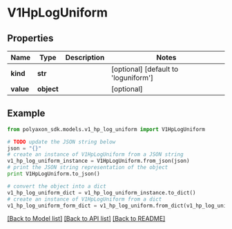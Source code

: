 # V1HpLogUniform


## Properties
Name | Type | Description | Notes
------------ | ------------- | ------------- | -------------
**kind** | **str** |  | [optional] [default to 'loguniform']
**value** | **object** |  | [optional] 

## Example

```python
from polyaxon_sdk.models.v1_hp_log_uniform import V1HpLogUniform

# TODO update the JSON string below
json = "{}"
# create an instance of V1HpLogUniform from a JSON string
v1_hp_log_uniform_instance = V1HpLogUniform.from_json(json)
# print the JSON string representation of the object
print V1HpLogUniform.to_json()

# convert the object into a dict
v1_hp_log_uniform_dict = v1_hp_log_uniform_instance.to_dict()
# create an instance of V1HpLogUniform from a dict
v1_hp_log_uniform_form_dict = v1_hp_log_uniform.from_dict(v1_hp_log_uniform_dict)
```
[[Back to Model list]](../README.md#documentation-for-models) [[Back to API list]](../README.md#documentation-for-api-endpoints) [[Back to README]](../README.md)


